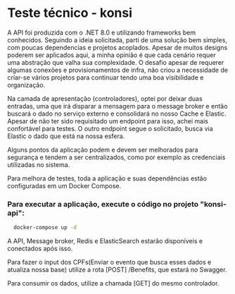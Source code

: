 # Teste técnico - konsi

A API foi produzida com o .NET 8.0 e utilizando frameworks bem conhecidos.
Seguindo a ideia solicitada, parti de uma solução bem simples, com poucas dependencias e projetos acoplados. Apesar de muitos designs poderem ser aplicados aqui, a minha opinião é que cada cenário requer uma abstração que valha sua complexidade. O desafio apesar de requerer algumas conexões e provisionamentos de infra, não criou a necessidade de criar-se vários projetos para continuar tendo uma boa visibilidade e organização.

Na camada de apresentação (controladores), optei por deixar duas entradas, uma que irá disparar a mensagem para o message broker e então buscará o dado no serviço externo e consolidará no nosso Cache e Elastic. Apesar de não ter sido requisitado um endpoint para isso, achei mais confortável para testes.
O outro endpoint segue o solicitado, busca via Elastic o dado que está na nossa esfera.

Alguns pontos da aplicação podem e devem ser melhorados para segurança e tendem a ser centralizados, como por exemplo as credenciais utilizadas no sistema.

Para melhora de testes, toda a aplicação e suas dependências estão configuradas em um Docker Compose.

### Para executar a aplicação, execute o código no projeto "konsi-api":
```bash
  docker-compose up -d
```

A API, Message broker, Redis e ElasticSearch estarão disponíveis e conectados após isso.

Para fazer o input dos CPFs(Enviar o evento que busca esses dados e atualiza nossa base) utilize a rota [POST] /Benefits, que estará no Swagger.

Para consumir os dados, utilize a chamada [GET] do mesmo controlador.
